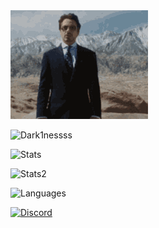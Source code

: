 <IMG SRC="img/welcome.gif">
<p> <img src="https://komarev.com/ghpvc/?username=Dark1nessss&label=Profile%20views&color=0e75b6&style=flat" alt="Dark1nessss" /> </p>
<p> <img alt="Stats" src="https://my-readme-five.vercel.app/api?username=Dark1nessss&count_private=true&show_icons=true&show_icons=true&theme=dracula" /> </p>
<p> <img alt="Stats2" src="https://github-readme-streak-stats.herokuapp.com/?user=Dark1nessss&theme=dracula" /> </p>
<p> <img alt="Languages" src="https://my-readme-five.vercel.app/api/top-langs/?username=Dark1nessss&layout=compact&langs_count=10&show_icons=true&theme=dracula" /> </p>
<a href="https://discord.com/users/573985538680553485"><img src="https://lanyard.cnrad.dev/api/573985538680553485?borderRadius=20px&bg=00000000" alt="Discord" /></a>
